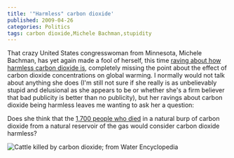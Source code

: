 ```yaml
---
title: '"Harmless" carbon dioxide'
published: 2009-04-26
categories: Politics
tags: carbon dioxide,Michele Bachman,stupidity
---
```


That crazy United States congresswoman from Minnesota, Michele Bachman, has yet again made
a fool of herself, this time <a
href="https://freethoughtblogs.com/pharyngula/2009/04/25/minnesota-once-again-embarrass/">raving
about how harmless carbon dioxide is</a>, completely missing the point about the effect of
carbon dioxide concentrations on global warming.  I normally would not talk about anything
she does (I'm still not sure if she really is as unbelievably stupid and delusional as she
appears to be or whether she's a firm believer that bad publicity is better than no
publicity), but her ravings about carbon dioxide being harmless leaves me wanting to ask
her a question:

Does she think that the <a href="https://www.wired.com/2008/08/dayintech-0821/">1,700
people who died</a> in a natural burp of carbon dioxide from a natural reservoir of the
gas would consider carbon dioxide harmless?

![Cattle killed by carbon dioxide; from [Water Encyclopedia](http://www.waterencyclopedia.com/Hy-La/Lakes-Chemical-Processes.html)](dead-cattle.jpg)
